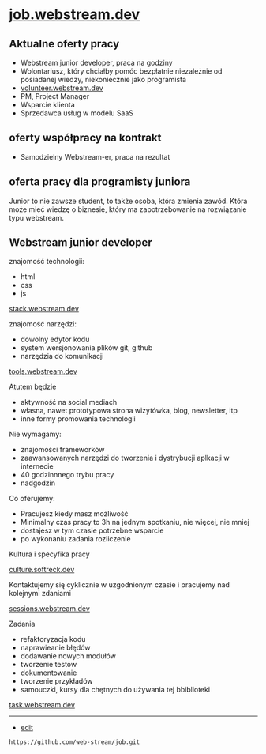 # [job.webstream.dev](https://job.webstream.dev/)

## Aktualne oferty pracy

+ Webstream junior developer, praca na godziny
+ Wolontariusz, który chciałby pomóc bezpłatnie niezależnie od posiadanej wiedzy, niekoniecznie jako programista
 + [volunteer.webstream.dev](https://volunteer.webstream.dev)
+ PM, Project Manager
+ Wsparcie klienta
+ Sprzedawca usług w modelu SaaS

## oferty współpracy na kontrakt
+ Samodzielny Webstream-er, praca na rezultat

## oferta pracy dla programisty juniora

Junior to nie zawsze student,
to także osoba, która zmienia zawód.
Która może mieć wiedzę o biznesie, który ma zapotrzebowanie na rozwiązanie typu webstream.


## Webstream junior developer

znajomość technologii:

+ html
+ css
+ js

[stack.webstream.dev](https://stack.webstream.dev)


znajomość narzędzi:

+ dowolny edytor kodu
+ system wersjonowania plików git, github
+ narzędzia do komunikacji
 
[tools.webstream.dev](https://tools.webstream.dev)
 
 
Atutem będzie 

+ aktywność na social mediach
+ własna, nawet prototypowa strona wizytówka, blog, newsletter, itp
+ inne formy promowania technologii 

Nie wymagamy:

+ znajomości frameworków
+ zaawansowanych narzędzi do tworzenia i dystrybucji aplkacji w internecie
+ 40 godzinnnego trybu pracy
+ nadgodzin

Co oferujemy:

+ Pracujesz kiedy masz możliwość
+ Minimalny czas pracy to 3h na jednym spotkaniu, nie więcej, nie mniej
+ dostajesz w tym czasie potrzebne wsparcie
+ po wykonaniu zadania rozliczenie

Kultura i specyfika pracy

[culture.softreck.dev](https://culture.softreck.dev)

Kontaktujemy się cyklicznie w uzgodnionym czasie i pracujemy nad kolejnymi zdaniami

[sessions.webstream.dev](https://sessions.webstream.dev)

Zadania

+ refaktoryzacja kodu
+ naprawieanie błędów
+ dodawanie nowych modułów
+ tworzenie testów
+ dokumentowanie
+ tworzenie przykładów
+ samouczki, kursy dla chętnych do używania tej bbiblioteki

[task.webstream.dev](https://task.webstream.dev)


---
+ [edit](https://github.com/web-stream/job/edit/main/README.md)

```
https://github.com/web-stream/job.git
```

